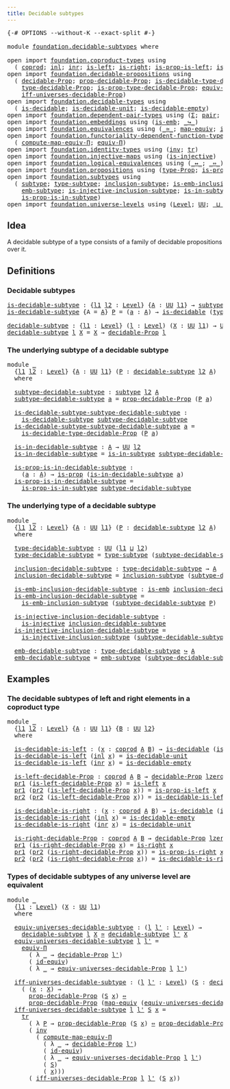 ```yaml
---
title: Decidable subtypes
---
```


<pre class="Agda"><a id="44" class="Symbol">{-#</a> <a id="48" class="Keyword">OPTIONS</a> <a id="56" class="Pragma">--without-K</a> <a id="68" class="Pragma">--exact-split</a> <a id="82" class="Symbol">#-}</a>

<a id="87" class="Keyword">module</a> <a id="94" href="foundation.decidable-subtypes.html" class="Module">foundation.decidable-subtypes</a> <a id="124" class="Keyword">where</a>

<a id="131" class="Keyword">open</a> <a id="136" class="Keyword">import</a> <a id="143" href="foundation.coproduct-types.html" class="Module">foundation.coproduct-types</a> <a id="170" class="Keyword">using</a>
  <a id="178" class="Symbol">(</a> <a id="180" href="foundation.coproduct-types.html#1182" class="Datatype">coprod</a><a id="186" class="Symbol">;</a> <a id="188" href="foundation.coproduct-types.html#1253" class="InductiveConstructor">inl</a><a id="191" class="Symbol">;</a> <a id="193" href="foundation.coproduct-types.html#1276" class="InductiveConstructor">inr</a><a id="196" class="Symbol">;</a> <a id="198" href="foundation.coproduct-types.html#1779" class="Function">is-left</a><a id="205" class="Symbol">;</a> <a id="207" href="foundation.coproduct-types.html#2091" class="Function">is-right</a><a id="215" class="Symbol">;</a> <a id="217" href="foundation.coproduct-types.html#1855" class="Function">is-prop-is-left</a><a id="232" class="Symbol">;</a> <a id="234" href="foundation.coproduct-types.html#2170" class="Function">is-prop-is-right</a><a id="250" class="Symbol">)</a>
<a id="252" class="Keyword">open</a> <a id="257" class="Keyword">import</a> <a id="264" href="foundation.decidable-propositions.html" class="Module">foundation.decidable-propositions</a> <a id="298" class="Keyword">using</a>
  <a id="306" class="Symbol">(</a> <a id="308" href="foundation.decidable-propositions.html#2032" class="Function">decidable-Prop</a><a id="322" class="Symbol">;</a> <a id="324" href="foundation.decidable-propositions.html#2181" class="Function">prop-decidable-Prop</a><a id="343" class="Symbol">;</a> <a id="345" href="foundation.decidable-propositions.html#2520" class="Function">is-decidable-type-decidable-Prop</a><a id="377" class="Symbol">;</a>
    <a id="383" href="foundation.decidable-propositions.html#2290" class="Function">type-decidable-Prop</a><a id="402" class="Symbol">;</a> <a id="404" href="foundation.decidable-propositions.html#2387" class="Function">is-prop-type-decidable-Prop</a><a id="431" class="Symbol">;</a> <a id="433" href="foundation.decidable-propositions.html#6023" class="Function">equiv-universes-decidable-Prop</a><a id="463" class="Symbol">;</a>
    <a id="469" href="foundation.decidable-propositions.html#6218" class="Function">iff-universes-decidable-Prop</a><a id="497" class="Symbol">)</a>
<a id="499" class="Keyword">open</a> <a id="504" class="Keyword">import</a> <a id="511" href="foundation.decidable-types.html" class="Module">foundation.decidable-types</a> <a id="538" class="Keyword">using</a>
  <a id="546" class="Symbol">(</a> <a id="548" href="foundation.decidable-types.html#1918" class="Function">is-decidable</a><a id="560" class="Symbol">;</a> <a id="562" href="foundation.decidable-types.html#2753" class="Function">is-decidable-unit</a><a id="579" class="Symbol">;</a> <a id="581" href="foundation.decidable-types.html#2821" class="Function">is-decidable-empty</a><a id="599" class="Symbol">)</a>
<a id="601" class="Keyword">open</a> <a id="606" class="Keyword">import</a> <a id="613" href="foundation.dependent-pair-types.html" class="Module">foundation.dependent-pair-types</a> <a id="645" class="Keyword">using</a> <a id="651" class="Symbol">(</a><a id="652" href="foundation-core.dependent-pair-types.html#515" class="Record">Σ</a><a id="653" class="Symbol">;</a> <a id="655" href="foundation-core.dependent-pair-types.html#588" class="InductiveConstructor">pair</a><a id="659" class="Symbol">;</a> <a id="661" href="foundation-core.dependent-pair-types.html#605" class="Field">pr1</a><a id="664" class="Symbol">;</a> <a id="666" href="foundation-core.dependent-pair-types.html#617" class="Field">pr2</a><a id="669" class="Symbol">)</a>
<a id="671" class="Keyword">open</a> <a id="676" class="Keyword">import</a> <a id="683" href="foundation.embeddings.html" class="Module">foundation.embeddings</a> <a id="705" class="Keyword">using</a> <a id="711" class="Symbol">(</a><a id="712" href="foundation-core.embeddings.html#992" class="Function">is-emb</a><a id="718" class="Symbol">;</a> <a id="720" href="foundation-core.embeddings.html#1074" class="Function Operator">_↪_</a><a id="723" class="Symbol">)</a>
<a id="725" class="Keyword">open</a> <a id="730" class="Keyword">import</a> <a id="737" href="foundation.equivalences.html" class="Module">foundation.equivalences</a> <a id="761" class="Keyword">using</a> <a id="767" class="Symbol">(</a><a id="768" href="foundation-core.equivalences.html#1621" class="Function Operator">_≃_</a><a id="771" class="Symbol">;</a> <a id="773" href="foundation-core.equivalences.html#1821" class="Function">map-equiv</a><a id="782" class="Symbol">;</a> <a id="784" href="foundation-core.equivalences.html#2494" class="Function">id-equiv</a><a id="792" class="Symbol">)</a>
<a id="794" class="Keyword">open</a> <a id="799" class="Keyword">import</a> <a id="806" href="foundation.functoriality-dependent-function-types.html" class="Module">foundation.functoriality-dependent-function-types</a> <a id="856" class="Keyword">using</a>
  <a id="864" class="Symbol">(</a> <a id="866" href="foundation.functoriality-dependent-function-types.html#2502" class="Function">compute-map-equiv-Π</a><a id="885" class="Symbol">;</a> <a id="887" href="foundation.functoriality-dependent-function-types.html#4207" class="Function">equiv-Π</a><a id="894" class="Symbol">)</a>
<a id="896" class="Keyword">open</a> <a id="901" class="Keyword">import</a> <a id="908" href="foundation.identity-types.html" class="Module">foundation.identity-types</a> <a id="934" class="Keyword">using</a> <a id="940" class="Symbol">(</a><a id="941" href="foundation-core.identity-types.html#2729" class="Function">inv</a><a id="944" class="Symbol">;</a> <a id="946" href="foundation-core.identity-types.html#5702" class="Function">tr</a><a id="948" class="Symbol">)</a>
<a id="950" class="Keyword">open</a> <a id="955" class="Keyword">import</a> <a id="962" href="foundation.injective-maps.html" class="Module">foundation.injective-maps</a> <a id="988" class="Keyword">using</a> <a id="994" class="Symbol">(</a><a id="995" href="foundation.injective-maps.html#1309" class="Function">is-injective</a><a id="1007" class="Symbol">)</a>
<a id="1009" class="Keyword">open</a> <a id="1014" class="Keyword">import</a> <a id="1021" href="foundation.logical-equivalences.html" class="Module">foundation.logical-equivalences</a> <a id="1053" class="Keyword">using</a> <a id="1059" class="Symbol">(</a><a id="1060" href="foundation-core.logical-equivalences.html#899" class="Function Operator">_↔_</a><a id="1063" class="Symbol">;</a> <a id="1065" href="foundation-core.logical-equivalences.html#1038" class="Function Operator">_⇔_</a><a id="1068" class="Symbol">)</a>
<a id="1070" class="Keyword">open</a> <a id="1075" class="Keyword">import</a> <a id="1082" href="foundation.propositions.html" class="Module">foundation.propositions</a> <a id="1106" class="Keyword">using</a> <a id="1112" class="Symbol">(</a><a id="1113" href="foundation-core.propositions.html#1495" class="Function">type-Prop</a><a id="1122" class="Symbol">;</a> <a id="1124" href="foundation-core.propositions.html#1309" class="Function">is-prop</a><a id="1131" class="Symbol">)</a>
<a id="1133" class="Keyword">open</a> <a id="1138" class="Keyword">import</a> <a id="1145" href="foundation.subtypes.html" class="Module">foundation.subtypes</a> <a id="1165" class="Keyword">using</a>
  <a id="1173" class="Symbol">(</a> <a id="1175" href="foundation-core.subtypes.html#2211" class="Function">subtype</a><a id="1182" class="Symbol">;</a> <a id="1184" href="foundation-core.subtypes.html#2555" class="Function">type-subtype</a><a id="1196" class="Symbol">;</a> <a id="1198" href="foundation-core.subtypes.html#2621" class="Function">inclusion-subtype</a><a id="1215" class="Symbol">;</a> <a id="1217" href="foundation-core.subtypes.html#3701" class="Function">is-emb-inclusion-subtype</a><a id="1241" class="Symbol">;</a>
    <a id="1247" href="foundation-core.subtypes.html#3947" class="Function">emb-subtype</a><a id="1258" class="Symbol">;</a> <a id="1260" href="foundation.subtypes.html#1123" class="Function">is-injective-inclusion-subtype</a><a id="1290" class="Symbol">;</a> <a id="1292" href="foundation-core.subtypes.html#2375" class="Function">is-in-subtype</a><a id="1305" class="Symbol">;</a>
    <a id="1311" href="foundation-core.subtypes.html#2440" class="Function">is-prop-is-in-subtype</a><a id="1332" class="Symbol">)</a>
<a id="1334" class="Keyword">open</a> <a id="1339" class="Keyword">import</a> <a id="1346" href="foundation.universe-levels.html" class="Module">foundation.universe-levels</a> <a id="1373" class="Keyword">using</a> <a id="1379" class="Symbol">(</a><a id="1380" href="Agda.Primitive.html#597" class="Postulate">Level</a><a id="1385" class="Symbol">;</a> <a id="1387" href="foundation-core.universe-levels.html#235" class="Primitive">UU</a><a id="1389" class="Symbol">;</a> <a id="1391" href="Agda.Primitive.html#810" class="Primitive Operator">_⊔_</a><a id="1394" class="Symbol">;</a> <a id="1396" href="Agda.Primitive.html#780" class="Primitive">lsuc</a><a id="1400" class="Symbol">;</a> <a id="1402" href="Agda.Primitive.html#764" class="Primitive">lzero</a><a id="1407" class="Symbol">)</a>
</pre>
## Idea

A decidable subtype of a type consists of a family of decidable propositions over it.

## Definitions

### Decidable subtypes

<pre class="Agda"><a id="is-decidable-subtype"></a><a id="1558" href="foundation.decidable-subtypes.html#1558" class="Function">is-decidable-subtype</a> <a id="1579" class="Symbol">:</a> <a id="1581" class="Symbol">{</a><a id="1582" href="foundation.decidable-subtypes.html#1582" class="Bound">l1</a> <a id="1585" href="foundation.decidable-subtypes.html#1585" class="Bound">l2</a> <a id="1588" class="Symbol">:</a> <a id="1590" href="Agda.Primitive.html#597" class="Postulate">Level</a><a id="1595" class="Symbol">}</a> <a id="1597" class="Symbol">{</a><a id="1598" href="foundation.decidable-subtypes.html#1598" class="Bound">A</a> <a id="1600" class="Symbol">:</a> <a id="1602" href="foundation-core.universe-levels.html#235" class="Primitive">UU</a> <a id="1605" href="foundation.decidable-subtypes.html#1582" class="Bound">l1</a><a id="1607" class="Symbol">}</a> <a id="1609" class="Symbol">→</a> <a id="1611" href="foundation-core.subtypes.html#2211" class="Function">subtype</a> <a id="1619" href="foundation.decidable-subtypes.html#1585" class="Bound">l2</a> <a id="1622" href="foundation.decidable-subtypes.html#1598" class="Bound">A</a> <a id="1624" class="Symbol">→</a> <a id="1626" href="foundation-core.universe-levels.html#235" class="Primitive">UU</a> <a id="1629" class="Symbol">(</a><a id="1630" href="foundation.decidable-subtypes.html#1582" class="Bound">l1</a> <a id="1633" href="Agda.Primitive.html#810" class="Primitive Operator">⊔</a> <a id="1635" href="foundation.decidable-subtypes.html#1585" class="Bound">l2</a><a id="1637" class="Symbol">)</a>
<a id="1639" href="foundation.decidable-subtypes.html#1558" class="Function">is-decidable-subtype</a> <a id="1660" class="Symbol">{</a><a id="1661" class="Argument">A</a> <a id="1663" class="Symbol">=</a> <a id="1665" href="foundation.decidable-subtypes.html#1665" class="Bound">A</a><a id="1666" class="Symbol">}</a> <a id="1668" href="foundation.decidable-subtypes.html#1668" class="Bound">P</a> <a id="1670" class="Symbol">=</a> <a id="1672" class="Symbol">(</a><a id="1673" href="foundation.decidable-subtypes.html#1673" class="Bound">a</a> <a id="1675" class="Symbol">:</a> <a id="1677" href="foundation.decidable-subtypes.html#1665" class="Bound">A</a><a id="1678" class="Symbol">)</a> <a id="1680" class="Symbol">→</a> <a id="1682" href="foundation.decidable-types.html#1918" class="Function">is-decidable</a> <a id="1695" class="Symbol">(</a><a id="1696" href="foundation-core.propositions.html#1495" class="Function">type-Prop</a> <a id="1706" class="Symbol">(</a><a id="1707" href="foundation.decidable-subtypes.html#1668" class="Bound">P</a> <a id="1709" href="foundation.decidable-subtypes.html#1673" class="Bound">a</a><a id="1710" class="Symbol">))</a>

<a id="decidable-subtype"></a><a id="1714" href="foundation.decidable-subtypes.html#1714" class="Function">decidable-subtype</a> <a id="1732" class="Symbol">:</a> <a id="1734" class="Symbol">{</a><a id="1735" href="foundation.decidable-subtypes.html#1735" class="Bound">l1</a> <a id="1738" class="Symbol">:</a> <a id="1740" href="Agda.Primitive.html#597" class="Postulate">Level</a><a id="1745" class="Symbol">}</a> <a id="1747" class="Symbol">(</a><a id="1748" href="foundation.decidable-subtypes.html#1748" class="Bound">l</a> <a id="1750" class="Symbol">:</a> <a id="1752" href="Agda.Primitive.html#597" class="Postulate">Level</a><a id="1757" class="Symbol">)</a> <a id="1759" class="Symbol">(</a><a id="1760" href="foundation.decidable-subtypes.html#1760" class="Bound">X</a> <a id="1762" class="Symbol">:</a> <a id="1764" href="foundation-core.universe-levels.html#235" class="Primitive">UU</a> <a id="1767" href="foundation.decidable-subtypes.html#1735" class="Bound">l1</a><a id="1769" class="Symbol">)</a> <a id="1771" class="Symbol">→</a> <a id="1773" href="foundation-core.universe-levels.html#235" class="Primitive">UU</a> <a id="1776" class="Symbol">(</a><a id="1777" href="foundation.decidable-subtypes.html#1735" class="Bound">l1</a> <a id="1780" href="Agda.Primitive.html#810" class="Primitive Operator">⊔</a> <a id="1782" href="Agda.Primitive.html#780" class="Primitive">lsuc</a> <a id="1787" href="foundation.decidable-subtypes.html#1748" class="Bound">l</a><a id="1788" class="Symbol">)</a>
<a id="1790" href="foundation.decidable-subtypes.html#1714" class="Function">decidable-subtype</a> <a id="1808" href="foundation.decidable-subtypes.html#1808" class="Bound">l</a> <a id="1810" href="foundation.decidable-subtypes.html#1810" class="Bound">X</a> <a id="1812" class="Symbol">=</a> <a id="1814" href="foundation.decidable-subtypes.html#1810" class="Bound">X</a> <a id="1816" class="Symbol">→</a> <a id="1818" href="foundation.decidable-propositions.html#2032" class="Function">decidable-Prop</a> <a id="1833" href="foundation.decidable-subtypes.html#1808" class="Bound">l</a>
</pre>
### The underlying subtype of a decidable subtype

<pre class="Agda"><a id="1899" class="Keyword">module</a> <a id="1906" href="foundation.decidable-subtypes.html#1906" class="Module">_</a>
  <a id="1910" class="Symbol">{</a><a id="1911" href="foundation.decidable-subtypes.html#1911" class="Bound">l1</a> <a id="1914" href="foundation.decidable-subtypes.html#1914" class="Bound">l2</a> <a id="1917" class="Symbol">:</a> <a id="1919" href="Agda.Primitive.html#597" class="Postulate">Level</a><a id="1924" class="Symbol">}</a> <a id="1926" class="Symbol">{</a><a id="1927" href="foundation.decidable-subtypes.html#1927" class="Bound">A</a> <a id="1929" class="Symbol">:</a> <a id="1931" href="foundation-core.universe-levels.html#235" class="Primitive">UU</a> <a id="1934" href="foundation.decidable-subtypes.html#1911" class="Bound">l1</a><a id="1936" class="Symbol">}</a> <a id="1938" class="Symbol">(</a><a id="1939" href="foundation.decidable-subtypes.html#1939" class="Bound">P</a> <a id="1941" class="Symbol">:</a> <a id="1943" href="foundation.decidable-subtypes.html#1714" class="Function">decidable-subtype</a> <a id="1961" href="foundation.decidable-subtypes.html#1914" class="Bound">l2</a> <a id="1964" href="foundation.decidable-subtypes.html#1927" class="Bound">A</a><a id="1965" class="Symbol">)</a>
  <a id="1969" class="Keyword">where</a>
  
  <a id="1980" href="foundation.decidable-subtypes.html#1980" class="Function">subtype-decidable-subtype</a> <a id="2006" class="Symbol">:</a> <a id="2008" href="foundation-core.subtypes.html#2211" class="Function">subtype</a> <a id="2016" href="foundation.decidable-subtypes.html#1914" class="Bound">l2</a> <a id="2019" href="foundation.decidable-subtypes.html#1927" class="Bound">A</a>
  <a id="2023" href="foundation.decidable-subtypes.html#1980" class="Function">subtype-decidable-subtype</a> <a id="2049" href="foundation.decidable-subtypes.html#2049" class="Bound">a</a> <a id="2051" class="Symbol">=</a> <a id="2053" href="foundation.decidable-propositions.html#2181" class="Function">prop-decidable-Prop</a> <a id="2073" class="Symbol">(</a><a id="2074" href="foundation.decidable-subtypes.html#1939" class="Bound">P</a> <a id="2076" href="foundation.decidable-subtypes.html#2049" class="Bound">a</a><a id="2077" class="Symbol">)</a>

  <a id="2082" href="foundation.decidable-subtypes.html#2082" class="Function">is-decidable-subtype-subtype-decidable-subtype</a> <a id="2129" class="Symbol">:</a>
    <a id="2135" href="foundation.decidable-subtypes.html#1558" class="Function">is-decidable-subtype</a> <a id="2156" href="foundation.decidable-subtypes.html#1980" class="Function">subtype-decidable-subtype</a>
  <a id="2184" href="foundation.decidable-subtypes.html#2082" class="Function">is-decidable-subtype-subtype-decidable-subtype</a> <a id="2231" href="foundation.decidable-subtypes.html#2231" class="Bound">a</a> <a id="2233" class="Symbol">=</a>
    <a id="2239" href="foundation.decidable-propositions.html#2520" class="Function">is-decidable-type-decidable-Prop</a> <a id="2272" class="Symbol">(</a><a id="2273" href="foundation.decidable-subtypes.html#1939" class="Bound">P</a> <a id="2275" href="foundation.decidable-subtypes.html#2231" class="Bound">a</a><a id="2276" class="Symbol">)</a>

  <a id="2281" href="foundation.decidable-subtypes.html#2281" class="Function">is-in-decidable-subtype</a> <a id="2305" class="Symbol">:</a> <a id="2307" href="foundation.decidable-subtypes.html#1927" class="Bound">A</a> <a id="2309" class="Symbol">→</a> <a id="2311" href="foundation-core.universe-levels.html#235" class="Primitive">UU</a> <a id="2314" href="foundation.decidable-subtypes.html#1914" class="Bound">l2</a>
  <a id="2319" href="foundation.decidable-subtypes.html#2281" class="Function">is-in-decidable-subtype</a> <a id="2343" class="Symbol">=</a> <a id="2345" href="foundation-core.subtypes.html#2375" class="Function">is-in-subtype</a> <a id="2359" href="foundation.decidable-subtypes.html#1980" class="Function">subtype-decidable-subtype</a>

  <a id="2388" href="foundation.decidable-subtypes.html#2388" class="Function">is-prop-is-in-decidable-subtype</a> <a id="2420" class="Symbol">:</a>
    <a id="2426" class="Symbol">(</a><a id="2427" href="foundation.decidable-subtypes.html#2427" class="Bound">a</a> <a id="2429" class="Symbol">:</a> <a id="2431" href="foundation.decidable-subtypes.html#1927" class="Bound">A</a><a id="2432" class="Symbol">)</a> <a id="2434" class="Symbol">→</a> <a id="2436" href="foundation-core.propositions.html#1309" class="Function">is-prop</a> <a id="2444" class="Symbol">(</a><a id="2445" href="foundation.decidable-subtypes.html#2281" class="Function">is-in-decidable-subtype</a> <a id="2469" href="foundation.decidable-subtypes.html#2427" class="Bound">a</a><a id="2470" class="Symbol">)</a>
  <a id="2474" href="foundation.decidable-subtypes.html#2388" class="Function">is-prop-is-in-decidable-subtype</a> <a id="2506" class="Symbol">=</a>
    <a id="2512" href="foundation-core.subtypes.html#2440" class="Function">is-prop-is-in-subtype</a> <a id="2534" href="foundation.decidable-subtypes.html#1980" class="Function">subtype-decidable-subtype</a>
</pre>
### The underlying type of a decidable subtype

<pre class="Agda"><a id="2621" class="Keyword">module</a> <a id="2628" href="foundation.decidable-subtypes.html#2628" class="Module">_</a>
  <a id="2632" class="Symbol">{</a><a id="2633" href="foundation.decidable-subtypes.html#2633" class="Bound">l1</a> <a id="2636" href="foundation.decidable-subtypes.html#2636" class="Bound">l2</a> <a id="2639" class="Symbol">:</a> <a id="2641" href="Agda.Primitive.html#597" class="Postulate">Level</a><a id="2646" class="Symbol">}</a> <a id="2648" class="Symbol">{</a><a id="2649" href="foundation.decidable-subtypes.html#2649" class="Bound">A</a> <a id="2651" class="Symbol">:</a> <a id="2653" href="foundation-core.universe-levels.html#235" class="Primitive">UU</a> <a id="2656" href="foundation.decidable-subtypes.html#2633" class="Bound">l1</a><a id="2658" class="Symbol">}</a> <a id="2660" class="Symbol">(</a><a id="2661" href="foundation.decidable-subtypes.html#2661" class="Bound">P</a> <a id="2663" class="Symbol">:</a> <a id="2665" href="foundation.decidable-subtypes.html#1714" class="Function">decidable-subtype</a> <a id="2683" href="foundation.decidable-subtypes.html#2636" class="Bound">l2</a> <a id="2686" href="foundation.decidable-subtypes.html#2649" class="Bound">A</a><a id="2687" class="Symbol">)</a>
  <a id="2691" class="Keyword">where</a>
  
  <a id="2702" href="foundation.decidable-subtypes.html#2702" class="Function">type-decidable-subtype</a> <a id="2725" class="Symbol">:</a> <a id="2727" href="foundation-core.universe-levels.html#235" class="Primitive">UU</a> <a id="2730" class="Symbol">(</a><a id="2731" href="foundation.decidable-subtypes.html#2633" class="Bound">l1</a> <a id="2734" href="Agda.Primitive.html#810" class="Primitive Operator">⊔</a> <a id="2736" href="foundation.decidable-subtypes.html#2636" class="Bound">l2</a><a id="2738" class="Symbol">)</a>
  <a id="2742" href="foundation.decidable-subtypes.html#2702" class="Function">type-decidable-subtype</a> <a id="2765" class="Symbol">=</a> <a id="2767" href="foundation-core.subtypes.html#2555" class="Function">type-subtype</a> <a id="2780" class="Symbol">(</a><a id="2781" href="foundation.decidable-subtypes.html#1980" class="Function">subtype-decidable-subtype</a> <a id="2807" href="foundation.decidable-subtypes.html#2661" class="Bound">P</a><a id="2808" class="Symbol">)</a>

  <a id="2813" href="foundation.decidable-subtypes.html#2813" class="Function">inclusion-decidable-subtype</a> <a id="2841" class="Symbol">:</a> <a id="2843" href="foundation.decidable-subtypes.html#2702" class="Function">type-decidable-subtype</a> <a id="2866" class="Symbol">→</a> <a id="2868" href="foundation.decidable-subtypes.html#2649" class="Bound">A</a>
  <a id="2872" href="foundation.decidable-subtypes.html#2813" class="Function">inclusion-decidable-subtype</a> <a id="2900" class="Symbol">=</a> <a id="2902" href="foundation-core.subtypes.html#2621" class="Function">inclusion-subtype</a> <a id="2920" class="Symbol">(</a><a id="2921" href="foundation.decidable-subtypes.html#1980" class="Function">subtype-decidable-subtype</a> <a id="2947" href="foundation.decidable-subtypes.html#2661" class="Bound">P</a><a id="2948" class="Symbol">)</a>

  <a id="2953" href="foundation.decidable-subtypes.html#2953" class="Function">is-emb-inclusion-decidable-subtype</a> <a id="2988" class="Symbol">:</a> <a id="2990" href="foundation-core.embeddings.html#992" class="Function">is-emb</a> <a id="2997" href="foundation.decidable-subtypes.html#2813" class="Function">inclusion-decidable-subtype</a>
  <a id="3027" href="foundation.decidable-subtypes.html#2953" class="Function">is-emb-inclusion-decidable-subtype</a> <a id="3062" class="Symbol">=</a>
    <a id="3068" href="foundation-core.subtypes.html#3701" class="Function">is-emb-inclusion-subtype</a> <a id="3093" class="Symbol">(</a><a id="3094" href="foundation.decidable-subtypes.html#1980" class="Function">subtype-decidable-subtype</a> <a id="3120" href="foundation.decidable-subtypes.html#2661" class="Bound">P</a><a id="3121" class="Symbol">)</a>

  <a id="3126" href="foundation.decidable-subtypes.html#3126" class="Function">is-injective-inclusion-decidable-subtype</a> <a id="3167" class="Symbol">:</a>
    <a id="3173" href="foundation.injective-maps.html#1309" class="Function">is-injective</a> <a id="3186" href="foundation.decidable-subtypes.html#2813" class="Function">inclusion-decidable-subtype</a>
  <a id="3216" href="foundation.decidable-subtypes.html#3126" class="Function">is-injective-inclusion-decidable-subtype</a> <a id="3257" class="Symbol">=</a>
    <a id="3263" href="foundation.subtypes.html#1123" class="Function">is-injective-inclusion-subtype</a> <a id="3294" class="Symbol">(</a><a id="3295" href="foundation.decidable-subtypes.html#1980" class="Function">subtype-decidable-subtype</a> <a id="3321" href="foundation.decidable-subtypes.html#2661" class="Bound">P</a><a id="3322" class="Symbol">)</a>

  <a id="3327" href="foundation.decidable-subtypes.html#3327" class="Function">emb-decidable-subtype</a> <a id="3349" class="Symbol">:</a> <a id="3351" href="foundation.decidable-subtypes.html#2702" class="Function">type-decidable-subtype</a> <a id="3374" href="foundation-core.embeddings.html#1074" class="Function Operator">↪</a> <a id="3376" href="foundation.decidable-subtypes.html#2649" class="Bound">A</a>
  <a id="3380" href="foundation.decidable-subtypes.html#3327" class="Function">emb-decidable-subtype</a> <a id="3402" class="Symbol">=</a> <a id="3404" href="foundation-core.subtypes.html#3947" class="Function">emb-subtype</a> <a id="3416" class="Symbol">(</a><a id="3417" href="foundation.decidable-subtypes.html#1980" class="Function">subtype-decidable-subtype</a> <a id="3443" href="foundation.decidable-subtypes.html#2661" class="Bound">P</a><a id="3444" class="Symbol">)</a>
</pre>
## Examples

### The decidable subtypes of left and right elements in a coproduct type

<pre class="Agda"><a id="3547" class="Keyword">module</a> <a id="3554" href="foundation.decidable-subtypes.html#3554" class="Module">_</a>
  <a id="3558" class="Symbol">{</a><a id="3559" href="foundation.decidable-subtypes.html#3559" class="Bound">l1</a> <a id="3562" href="foundation.decidable-subtypes.html#3562" class="Bound">l2</a> <a id="3565" class="Symbol">:</a> <a id="3567" href="Agda.Primitive.html#597" class="Postulate">Level</a><a id="3572" class="Symbol">}</a> <a id="3574" class="Symbol">{</a><a id="3575" href="foundation.decidable-subtypes.html#3575" class="Bound">A</a> <a id="3577" class="Symbol">:</a> <a id="3579" href="foundation-core.universe-levels.html#235" class="Primitive">UU</a> <a id="3582" href="foundation.decidable-subtypes.html#3559" class="Bound">l1</a><a id="3584" class="Symbol">}</a> <a id="3586" class="Symbol">{</a><a id="3587" href="foundation.decidable-subtypes.html#3587" class="Bound">B</a> <a id="3589" class="Symbol">:</a> <a id="3591" href="foundation-core.universe-levels.html#235" class="Primitive">UU</a> <a id="3594" href="foundation.decidable-subtypes.html#3562" class="Bound">l2</a><a id="3596" class="Symbol">}</a>
  <a id="3600" class="Keyword">where</a>

  <a id="3609" href="foundation.decidable-subtypes.html#3609" class="Function">is-decidable-is-left</a> <a id="3630" class="Symbol">:</a> <a id="3632" class="Symbol">(</a><a id="3633" href="foundation.decidable-subtypes.html#3633" class="Bound">x</a> <a id="3635" class="Symbol">:</a> <a id="3637" href="foundation.coproduct-types.html#1182" class="Datatype">coprod</a> <a id="3644" href="foundation.decidable-subtypes.html#3575" class="Bound">A</a> <a id="3646" href="foundation.decidable-subtypes.html#3587" class="Bound">B</a><a id="3647" class="Symbol">)</a> <a id="3649" class="Symbol">→</a> <a id="3651" href="foundation.decidable-types.html#1918" class="Function">is-decidable</a> <a id="3664" class="Symbol">(</a><a id="3665" href="foundation.coproduct-types.html#1779" class="Function">is-left</a> <a id="3673" href="foundation.decidable-subtypes.html#3633" class="Bound">x</a><a id="3674" class="Symbol">)</a>
  <a id="3678" href="foundation.decidable-subtypes.html#3609" class="Function">is-decidable-is-left</a> <a id="3699" class="Symbol">(</a><a id="3700" href="foundation.coproduct-types.html#1253" class="InductiveConstructor">inl</a> <a id="3704" href="foundation.decidable-subtypes.html#3704" class="Bound">x</a><a id="3705" class="Symbol">)</a> <a id="3707" class="Symbol">=</a> <a id="3709" href="foundation.decidable-types.html#2753" class="Function">is-decidable-unit</a>
  <a id="3729" href="foundation.decidable-subtypes.html#3609" class="Function">is-decidable-is-left</a> <a id="3750" class="Symbol">(</a><a id="3751" href="foundation.coproduct-types.html#1276" class="InductiveConstructor">inr</a> <a id="3755" href="foundation.decidable-subtypes.html#3755" class="Bound">x</a><a id="3756" class="Symbol">)</a> <a id="3758" class="Symbol">=</a> <a id="3760" href="foundation.decidable-types.html#2821" class="Function">is-decidable-empty</a>

  <a id="3782" href="foundation.decidable-subtypes.html#3782" class="Function">is-left-decidable-Prop</a> <a id="3805" class="Symbol">:</a> <a id="3807" href="foundation.coproduct-types.html#1182" class="Datatype">coprod</a> <a id="3814" href="foundation.decidable-subtypes.html#3575" class="Bound">A</a> <a id="3816" href="foundation.decidable-subtypes.html#3587" class="Bound">B</a> <a id="3818" class="Symbol">→</a> <a id="3820" href="foundation.decidable-propositions.html#2032" class="Function">decidable-Prop</a> <a id="3835" href="Agda.Primitive.html#764" class="Primitive">lzero</a>
  <a id="3843" href="foundation-core.dependent-pair-types.html#605" class="Field">pr1</a> <a id="3847" class="Symbol">(</a><a id="3848" href="foundation.decidable-subtypes.html#3782" class="Function">is-left-decidable-Prop</a> <a id="3871" href="foundation.decidable-subtypes.html#3871" class="Bound">x</a><a id="3872" class="Symbol">)</a> <a id="3874" class="Symbol">=</a> <a id="3876" href="foundation.coproduct-types.html#1779" class="Function">is-left</a> <a id="3884" href="foundation.decidable-subtypes.html#3871" class="Bound">x</a>
  <a id="3888" href="foundation-core.dependent-pair-types.html#605" class="Field">pr1</a> <a id="3892" class="Symbol">(</a><a id="3893" href="foundation-core.dependent-pair-types.html#617" class="Field">pr2</a> <a id="3897" class="Symbol">(</a><a id="3898" href="foundation.decidable-subtypes.html#3782" class="Function">is-left-decidable-Prop</a> <a id="3921" href="foundation.decidable-subtypes.html#3921" class="Bound">x</a><a id="3922" class="Symbol">))</a> <a id="3925" class="Symbol">=</a> <a id="3927" href="foundation.coproduct-types.html#1855" class="Function">is-prop-is-left</a> <a id="3943" href="foundation.decidable-subtypes.html#3921" class="Bound">x</a>
  <a id="3947" href="foundation-core.dependent-pair-types.html#617" class="Field">pr2</a> <a id="3951" class="Symbol">(</a><a id="3952" href="foundation-core.dependent-pair-types.html#617" class="Field">pr2</a> <a id="3956" class="Symbol">(</a><a id="3957" href="foundation.decidable-subtypes.html#3782" class="Function">is-left-decidable-Prop</a> <a id="3980" href="foundation.decidable-subtypes.html#3980" class="Bound">x</a><a id="3981" class="Symbol">))</a> <a id="3984" class="Symbol">=</a> <a id="3986" href="foundation.decidable-subtypes.html#3609" class="Function">is-decidable-is-left</a> <a id="4007" href="foundation.decidable-subtypes.html#3980" class="Bound">x</a>

  <a id="4012" href="foundation.decidable-subtypes.html#4012" class="Function">is-decidable-is-right</a> <a id="4034" class="Symbol">:</a> <a id="4036" class="Symbol">(</a><a id="4037" href="foundation.decidable-subtypes.html#4037" class="Bound">x</a> <a id="4039" class="Symbol">:</a> <a id="4041" href="foundation.coproduct-types.html#1182" class="Datatype">coprod</a> <a id="4048" href="foundation.decidable-subtypes.html#3575" class="Bound">A</a> <a id="4050" href="foundation.decidable-subtypes.html#3587" class="Bound">B</a><a id="4051" class="Symbol">)</a> <a id="4053" class="Symbol">→</a> <a id="4055" href="foundation.decidable-types.html#1918" class="Function">is-decidable</a> <a id="4068" class="Symbol">(</a><a id="4069" href="foundation.coproduct-types.html#2091" class="Function">is-right</a> <a id="4078" href="foundation.decidable-subtypes.html#4037" class="Bound">x</a><a id="4079" class="Symbol">)</a>
  <a id="4083" href="foundation.decidable-subtypes.html#4012" class="Function">is-decidable-is-right</a> <a id="4105" class="Symbol">(</a><a id="4106" href="foundation.coproduct-types.html#1253" class="InductiveConstructor">inl</a> <a id="4110" href="foundation.decidable-subtypes.html#4110" class="Bound">x</a><a id="4111" class="Symbol">)</a> <a id="4113" class="Symbol">=</a> <a id="4115" href="foundation.decidable-types.html#2821" class="Function">is-decidable-empty</a>
  <a id="4136" href="foundation.decidable-subtypes.html#4012" class="Function">is-decidable-is-right</a> <a id="4158" class="Symbol">(</a><a id="4159" href="foundation.coproduct-types.html#1276" class="InductiveConstructor">inr</a> <a id="4163" href="foundation.decidable-subtypes.html#4163" class="Bound">x</a><a id="4164" class="Symbol">)</a> <a id="4166" class="Symbol">=</a> <a id="4168" href="foundation.decidable-types.html#2753" class="Function">is-decidable-unit</a>

  <a id="4189" href="foundation.decidable-subtypes.html#4189" class="Function">is-right-decidable-Prop</a> <a id="4213" class="Symbol">:</a> <a id="4215" href="foundation.coproduct-types.html#1182" class="Datatype">coprod</a> <a id="4222" href="foundation.decidable-subtypes.html#3575" class="Bound">A</a> <a id="4224" href="foundation.decidable-subtypes.html#3587" class="Bound">B</a> <a id="4226" class="Symbol">→</a> <a id="4228" href="foundation.decidable-propositions.html#2032" class="Function">decidable-Prop</a> <a id="4243" href="Agda.Primitive.html#764" class="Primitive">lzero</a>
  <a id="4251" href="foundation-core.dependent-pair-types.html#605" class="Field">pr1</a> <a id="4255" class="Symbol">(</a><a id="4256" href="foundation.decidable-subtypes.html#4189" class="Function">is-right-decidable-Prop</a> <a id="4280" href="foundation.decidable-subtypes.html#4280" class="Bound">x</a><a id="4281" class="Symbol">)</a> <a id="4283" class="Symbol">=</a> <a id="4285" href="foundation.coproduct-types.html#2091" class="Function">is-right</a> <a id="4294" href="foundation.decidable-subtypes.html#4280" class="Bound">x</a>
  <a id="4298" href="foundation-core.dependent-pair-types.html#605" class="Field">pr1</a> <a id="4302" class="Symbol">(</a><a id="4303" href="foundation-core.dependent-pair-types.html#617" class="Field">pr2</a> <a id="4307" class="Symbol">(</a><a id="4308" href="foundation.decidable-subtypes.html#4189" class="Function">is-right-decidable-Prop</a> <a id="4332" href="foundation.decidable-subtypes.html#4332" class="Bound">x</a><a id="4333" class="Symbol">))</a> <a id="4336" class="Symbol">=</a> <a id="4338" href="foundation.coproduct-types.html#2170" class="Function">is-prop-is-right</a> <a id="4355" href="foundation.decidable-subtypes.html#4332" class="Bound">x</a>
  <a id="4359" href="foundation-core.dependent-pair-types.html#617" class="Field">pr2</a> <a id="4363" class="Symbol">(</a><a id="4364" href="foundation-core.dependent-pair-types.html#617" class="Field">pr2</a> <a id="4368" class="Symbol">(</a><a id="4369" href="foundation.decidable-subtypes.html#4189" class="Function">is-right-decidable-Prop</a> <a id="4393" href="foundation.decidable-subtypes.html#4393" class="Bound">x</a><a id="4394" class="Symbol">))</a> <a id="4397" class="Symbol">=</a> <a id="4399" href="foundation.decidable-subtypes.html#4012" class="Function">is-decidable-is-right</a> <a id="4421" href="foundation.decidable-subtypes.html#4393" class="Bound">x</a>
</pre>
### Types of decidable subtypes of any universe level are equivalent

<pre class="Agda"><a id="4506" class="Keyword">module</a> <a id="4513" href="foundation.decidable-subtypes.html#4513" class="Module">_</a>
  <a id="4517" class="Symbol">{</a><a id="4518" href="foundation.decidable-subtypes.html#4518" class="Bound">l1</a> <a id="4521" class="Symbol">:</a> <a id="4523" href="Agda.Primitive.html#597" class="Postulate">Level</a><a id="4528" class="Symbol">}</a> <a id="4530" class="Symbol">(</a><a id="4531" href="foundation.decidable-subtypes.html#4531" class="Bound">X</a> <a id="4533" class="Symbol">:</a> <a id="4535" href="foundation-core.universe-levels.html#235" class="Primitive">UU</a> <a id="4538" href="foundation.decidable-subtypes.html#4518" class="Bound">l1</a><a id="4540" class="Symbol">)</a>
  <a id="4544" class="Keyword">where</a>

  <a id="4553" href="foundation.decidable-subtypes.html#4553" class="Function">equiv-universes-decidable-subtype</a> <a id="4587" class="Symbol">:</a> <a id="4589" class="Symbol">(</a><a id="4590" href="foundation.decidable-subtypes.html#4590" class="Bound">l</a> <a id="4592" href="foundation.decidable-subtypes.html#4592" class="Bound">l&#39;</a> <a id="4595" class="Symbol">:</a> <a id="4597" href="Agda.Primitive.html#597" class="Postulate">Level</a><a id="4602" class="Symbol">)</a> <a id="4604" class="Symbol">→</a>
    <a id="4610" href="foundation.decidable-subtypes.html#1714" class="Function">decidable-subtype</a> <a id="4628" href="foundation.decidable-subtypes.html#4590" class="Bound">l</a> <a id="4630" href="foundation.decidable-subtypes.html#4531" class="Bound">X</a> <a id="4632" href="foundation-core.equivalences.html#1621" class="Function Operator">≃</a> <a id="4634" href="foundation.decidable-subtypes.html#1714" class="Function">decidable-subtype</a> <a id="4652" href="foundation.decidable-subtypes.html#4592" class="Bound">l&#39;</a> <a id="4655" href="foundation.decidable-subtypes.html#4531" class="Bound">X</a>
  <a id="4659" href="foundation.decidable-subtypes.html#4553" class="Function">equiv-universes-decidable-subtype</a> <a id="4693" href="foundation.decidable-subtypes.html#4693" class="Bound">l</a> <a id="4695" href="foundation.decidable-subtypes.html#4695" class="Bound">l&#39;</a> <a id="4698" class="Symbol">=</a>
    <a id="4704" href="foundation.functoriality-dependent-function-types.html#4207" class="Function">equiv-Π</a>
      <a id="4718" class="Symbol">(</a> <a id="4720" class="Symbol">λ</a> <a id="4722" href="foundation.decidable-subtypes.html#4722" class="Bound">_</a> <a id="4724" class="Symbol">→</a> <a id="4726" href="foundation.decidable-propositions.html#2032" class="Function">decidable-Prop</a> <a id="4741" href="foundation.decidable-subtypes.html#4695" class="Bound">l&#39;</a><a id="4743" class="Symbol">)</a>
      <a id="4751" class="Symbol">(</a> <a id="4753" href="foundation-core.equivalences.html#2494" class="Function">id-equiv</a><a id="4761" class="Symbol">)</a>
      <a id="4769" class="Symbol">(</a> <a id="4771" class="Symbol">λ</a> <a id="4773" href="foundation.decidable-subtypes.html#4773" class="Bound">_</a> <a id="4775" class="Symbol">→</a> <a id="4777" href="foundation.decidable-propositions.html#6023" class="Function">equiv-universes-decidable-Prop</a> <a id="4808" href="foundation.decidable-subtypes.html#4693" class="Bound">l</a> <a id="4810" href="foundation.decidable-subtypes.html#4695" class="Bound">l&#39;</a><a id="4812" class="Symbol">)</a>

  <a id="4817" href="foundation.decidable-subtypes.html#4817" class="Function">iff-universes-decidable-subtype</a> <a id="4849" class="Symbol">:</a> <a id="4851" class="Symbol">(</a><a id="4852" href="foundation.decidable-subtypes.html#4852" class="Bound">l</a> <a id="4854" href="foundation.decidable-subtypes.html#4854" class="Bound">l&#39;</a> <a id="4857" class="Symbol">:</a> <a id="4859" href="Agda.Primitive.html#597" class="Postulate">Level</a><a id="4864" class="Symbol">)</a> <a id="4866" class="Symbol">(</a><a id="4867" href="foundation.decidable-subtypes.html#4867" class="Bound">S</a> <a id="4869" class="Symbol">:</a> <a id="4871" href="foundation.decidable-subtypes.html#1714" class="Function">decidable-subtype</a> <a id="4889" href="foundation.decidable-subtypes.html#4852" class="Bound">l</a> <a id="4891" href="foundation.decidable-subtypes.html#4531" class="Bound">X</a><a id="4892" class="Symbol">)</a> <a id="4894" class="Symbol">→</a>
    <a id="4900" class="Symbol">(</a> <a id="4902" class="Symbol">(</a><a id="4903" href="foundation.decidable-subtypes.html#4903" class="Bound">x</a> <a id="4905" class="Symbol">:</a> <a id="4907" href="foundation.decidable-subtypes.html#4531" class="Bound">X</a><a id="4908" class="Symbol">)</a> <a id="4910" class="Symbol">→</a>
      <a id="4918" href="foundation.decidable-propositions.html#2181" class="Function">prop-decidable-Prop</a> <a id="4938" class="Symbol">(</a><a id="4939" href="foundation.decidable-subtypes.html#4867" class="Bound">S</a> <a id="4941" href="foundation.decidable-subtypes.html#4903" class="Bound">x</a><a id="4942" class="Symbol">)</a> <a id="4944" href="foundation-core.logical-equivalences.html#1038" class="Function Operator">⇔</a>
      <a id="4952" href="foundation.decidable-propositions.html#2181" class="Function">prop-decidable-Prop</a> <a id="4972" class="Symbol">(</a><a id="4973" href="foundation-core.equivalences.html#1821" class="Function">map-equiv</a> <a id="4983" class="Symbol">(</a><a id="4984" href="foundation.decidable-subtypes.html#4553" class="Function">equiv-universes-decidable-subtype</a> <a id="5018" href="foundation.decidable-subtypes.html#4852" class="Bound">l</a> <a id="5020" href="foundation.decidable-subtypes.html#4854" class="Bound">l&#39;</a><a id="5022" class="Symbol">)</a> <a id="5024" href="foundation.decidable-subtypes.html#4867" class="Bound">S</a> <a id="5026" href="foundation.decidable-subtypes.html#4903" class="Bound">x</a><a id="5027" class="Symbol">))</a>
  <a id="5032" href="foundation.decidable-subtypes.html#4817" class="Function">iff-universes-decidable-subtype</a> <a id="5064" href="foundation.decidable-subtypes.html#5064" class="Bound">l</a> <a id="5066" href="foundation.decidable-subtypes.html#5066" class="Bound">l&#39;</a> <a id="5069" href="foundation.decidable-subtypes.html#5069" class="Bound">S</a> <a id="5071" href="foundation.decidable-subtypes.html#5071" class="Bound">x</a> <a id="5073" class="Symbol">=</a>
    <a id="5079" href="foundation-core.identity-types.html#5702" class="Function">tr</a>
      <a id="5088" class="Symbol">(</a> <a id="5090" class="Symbol">λ</a> <a id="5092" href="foundation.decidable-subtypes.html#5092" class="Bound">P</a> <a id="5094" class="Symbol">→</a> <a id="5096" href="foundation.decidable-propositions.html#2181" class="Function">prop-decidable-Prop</a> <a id="5116" class="Symbol">(</a><a id="5117" href="foundation.decidable-subtypes.html#5069" class="Bound">S</a> <a id="5119" href="foundation.decidable-subtypes.html#5071" class="Bound">x</a><a id="5120" class="Symbol">)</a> <a id="5122" href="foundation-core.logical-equivalences.html#1038" class="Function Operator">⇔</a> <a id="5124" href="foundation.decidable-propositions.html#2181" class="Function">prop-decidable-Prop</a> <a id="5144" href="foundation.decidable-subtypes.html#5092" class="Bound">P</a><a id="5145" class="Symbol">)</a>
      <a id="5153" class="Symbol">(</a> <a id="5155" href="foundation-core.identity-types.html#2729" class="Function">inv</a>
        <a id="5167" class="Symbol">(</a> <a id="5169" href="foundation.functoriality-dependent-function-types.html#2502" class="Function">compute-map-equiv-Π</a>
          <a id="5199" class="Symbol">(</a> <a id="5201" class="Symbol">λ</a> <a id="5203" href="foundation.decidable-subtypes.html#5203" class="Bound">_</a> <a id="5205" class="Symbol">→</a> <a id="5207" href="foundation.decidable-propositions.html#2032" class="Function">decidable-Prop</a> <a id="5222" href="foundation.decidable-subtypes.html#5066" class="Bound">l&#39;</a><a id="5224" class="Symbol">)</a>
          <a id="5236" class="Symbol">(</a> <a id="5238" href="foundation-core.equivalences.html#2494" class="Function">id-equiv</a><a id="5246" class="Symbol">)</a>
          <a id="5258" class="Symbol">(</a> <a id="5260" class="Symbol">λ</a> <a id="5262" href="foundation.decidable-subtypes.html#5262" class="Bound">_</a> <a id="5264" class="Symbol">→</a> <a id="5266" href="foundation.decidable-propositions.html#6023" class="Function">equiv-universes-decidable-Prop</a> <a id="5297" href="foundation.decidable-subtypes.html#5064" class="Bound">l</a> <a id="5299" href="foundation.decidable-subtypes.html#5066" class="Bound">l&#39;</a><a id="5301" class="Symbol">)</a>
          <a id="5313" class="Symbol">(</a> <a id="5315" href="foundation.decidable-subtypes.html#5069" class="Bound">S</a><a id="5316" class="Symbol">)</a>
          <a id="5328" class="Symbol">(</a> <a id="5330" href="foundation.decidable-subtypes.html#5071" class="Bound">x</a><a id="5331" class="Symbol">)))</a>
      <a id="5341" class="Symbol">(</a> <a id="5343" href="foundation.decidable-propositions.html#6218" class="Function">iff-universes-decidable-Prop</a> <a id="5372" href="foundation.decidable-subtypes.html#5064" class="Bound">l</a> <a id="5374" href="foundation.decidable-subtypes.html#5066" class="Bound">l&#39;</a> <a id="5377" class="Symbol">(</a><a id="5378" href="foundation.decidable-subtypes.html#5069" class="Bound">S</a> <a id="5380" href="foundation.decidable-subtypes.html#5071" class="Bound">x</a><a id="5381" class="Symbol">))</a>
</pre>